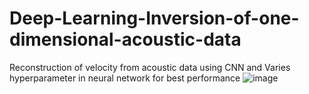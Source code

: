 # Deep-Learning-Inversion-of-one-dimensional-acoustic-data
Reconstruction of velocity from acoustic data using CNN and Varies hyperparameter in neural network for best performance 
![image](https://user-images.githubusercontent.com/65110113/188820646-102e439d-2a30-497a-b51b-22183b31f7a0.png)
